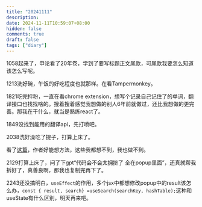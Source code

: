 ```yaml
---
title: "20241111"
description: 
date: 2024-11-11T10:59:07+08:00
hidden: false
comments: true
draft: false
tags: ["diary"]
---
```

1058起来了，申论看了20年卷，学到了要写标题正文尾款，可尾款我要怎么知道该怎么写呢。

1213洗好碗，午饭的好吃程度也就那样。在看Tampermonkey。

1821吃完拌粉，一直在看chrome extension，想写个记录自己记住了的单词，翻译接口也找找啥的。搜着搜着感觉我想做的别人6年前就做过，还比我想做的更完善。那我在干什么，就当是熟练react了。

1849没找到能用的翻译api，先打喷吧。

2038洗好澡吃了提子，打算上床了。

看了[这篇](https://www.cnblogs.com/youyoui/p/8569362.html)，作者好能想方法，这些我都想不到，我也做不到。

2129打算上床了，问了下gpt“代码会不会太拥挤了 全在popup里面”，还真就帮我拆好了，真善良啊，那我也复制完再下了。

2243还没搞明白，`useEffect`的作用，多个jsx中都想修改popup中的result该怎么办，`const { result, search} =useSearch(searchKey, hashTable);`这种和useState有什么区别，明天再来吧。
